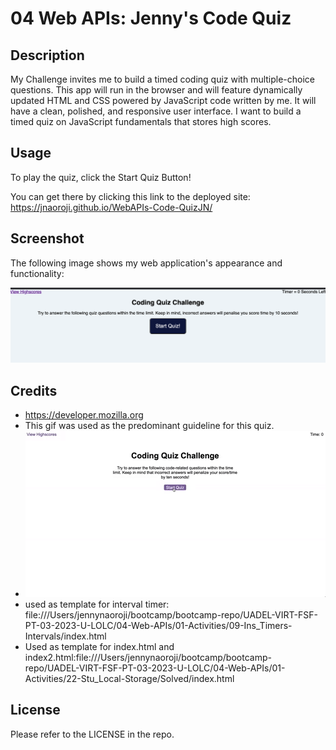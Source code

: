# 04 Web APIs: Jenny's Code Quiz

## Description
My Challenge invites me to build a timed coding quiz with multiple-choice questions. This app will run in the browser and will feature dynamically updated HTML and CSS powered by JavaScript code written by me. It will have a clean, polished, and responsive user interface. 
I want to build a timed quiz on JavaScript fundamentals that stores high scores.



## Usage

To play the quiz, click the Start Quiz Button!

You can get there by clicking this link to the deployed site: https://jnaoroji.github.io/WebAPIs-Code-QuizJN/

## Screenshot

The following image shows my web application's appearance and functionality:

![The Code Quiz application displays a blue button to "Start Quiz".](assets/screenshot.png)

## Credits

* https://developer.mozilla.org
* This gif was used as the predominant guideline for this quiz.
* ![This Gif was used as the predominant guideline for this quiz.](assets/04-web-apis-homework-demo.gif)
* used as template for interval timer: file:///Users/jennynaoroji/bootcamp/bootcamp-repo/UADEL-VIRT-FSF-PT-03-2023-U-LOLC/04-Web-APIs/01-Activities/09-Ins_Timers-Intervals/index.html
* Used as template for index.html and index2.html:file:///Users/jennynaoroji/bootcamp/bootcamp-repo/UADEL-VIRT-FSF-PT-03-2023-U-LOLC/04-Web-APIs/01-Activities/22-Stu_Local-Storage/Solved/index.html



## License

Please refer to the LICENSE in the repo.



